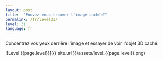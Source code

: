 ```yaml
---
layout: post
title:  "Pouvez-vous trouver l'image cachée?"
permalink: /fr/level31/
level: 31
language: fr
---
```

Concentrez vos yeux derrière l'image et essayer de voir l'objet 3D caché.

![Level {{page.level}}]({{ site.url }}/assets/level_{{page.level}}.png)